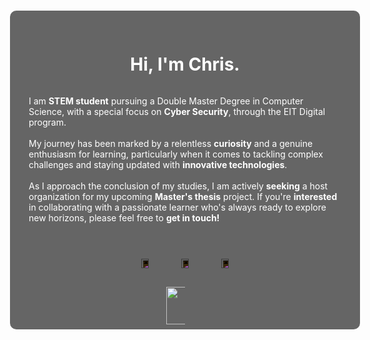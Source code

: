 <!DOCTYPE html>
<html>
<head>
  <title>My Website</title>
  <style>
    .background {
      position: absolute;
      top: 0;
      left: 0;
      width: 100%;
      height: 100%;
      background-image: url(https://demo.reactresume.com/_next/image?url=%2F_next%2Fstatic%2Fmedia%2Fheader-background.371f2b47.webp&w=1920&q=100);
      background-size: cover;
      background-position: center;
    }
    .overlay {
      position: absolute;
      top: 50%;
      left: 50%;
      transform: translate(-50%, -50%);
      width: 500px;
      height: 450px;
      background-color: rgba(0, 0, 0, 0.6);
      border-radius: 10px;
      display: flex;
      flex-direction: column;
      justify-content: space-around;
      align-items: center;
      z-index: 1;
      white-space: normal;
      padding: 30px;
      color: white;
      backdrop-filter: blur(4px);
    }
     .img-button {
      width: 60px;
      height: 60px;
      border: none;
      background: none;
      transition: transform 0.1s ease-in-out;
    }
    .img-button:active {
      transform: scale(0.95); /* Add this line */
    }
    .img-button img {
      width: 50%;
      height: auto;
      filter: invert(1);
      cursor: pointer;
    }
    .button {
      width: 50%;
      height: auto;
      border-radius: 20px;
      line-height: 50px;
      font-size: 19px;
    }
    .contact-button {
      background-color: transparent;
      border: 3px solid orange;
      text-align: center; 
      color: white;
      width: 170px;
      height: 60px;
      text-decoration: none;
    }
    .contact-button:hover {
      color: white;
      text-decoration: none;
    }
    .buttons {
      display: flex;
      gap: 20px;
    }
    @keyframes pressed {
    0% {
    transform: scale(1);
    }
    100% {
    transform: scale(0.5);
  }
  p {
  font-family: 'Khula ExtraBold', sans-serif;
  }
  </style>
</head>
<body>
  <div class="background"></div>
  <div class="overlay">
    <h1>Hi, I'm Chris.</h1>
    <p>I am <strong>STEM student</strong> pursuing a Double Master Degree in Computer Science, with a special focus on <strong>Cyber Security</strong>, through the EIT Digital program.<br><br> 
My journey has been marked by a relentless <strong>curiosity</strong> and a genuine enthusiasm for learning, particularly when it comes to tackling complex challenges and staying updated with <strong>innovative technologies</strong>.<br><br> 
As I approach the conclusion of my studies, I am actively <strong>seeking</strong> a host organization for my upcoming <strong>Master's thesis</strong> project. If you're <strong>interested</strong> in collaborating with a passionate learner who's always ready to explore new horizons, please feel free to <strong>get in touch!</strong></p>
    </p><div>
      <button class="img-button" onclick="window.location.href='https://github.com/ChristianRomeo';">
        <img src="https://cdn-icons-png.flaticon.com/512/25/25231.png" alt="GitHub">
      </button>
      <button class="img-button" onclick="window.location.href='https://www.linkedin.com/in/ilchris21/';">
        <img src="https://cdn-icons-png.flaticon.com/512/1384/1384046.png" alt="Linkedin">
      </button>
      <button class="img-button" onclick="window.location.href='https://www.instagram.com/ilchris21/';">
        <img src="https://cdn-icons-png.flaticon.com/512/717/717392.png" alt="Instagram">
      </button>
    </div>
    <div class="buttons">
      <a href="CV_ChristianRomeo.pdf" class="button">  
        <img src="https://cdn-icons-png.flaticon.com/512/6186/6186195.png" width="60" height="60">
      </a>
    </div>
  </div>
</body>
</html>
